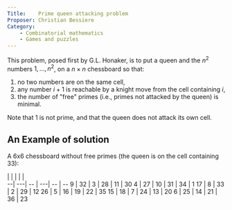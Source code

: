 ```yaml
---
Title:    Prime queen attacking problem
Proposer: Christian Bessiere
Category: 
	- Combinatorial mathematics
	- Games and puzzles
---
```



This problem, posed first by G.L. Honaker, is to put a queen and the $n^2$ numbers $1,...,n^2$, on a $n \times n$ chessboard so that:

1. no two numbers are on the same cell,
2. any number $i+1$ is reachable by a knight move from the cell containing $i$,
3. the number of "free" primes (i.e., primes not attacked by the queen) is minimal.

Note that 1 is not prime, and that the queen does not attack its own cell.


An Example of solution
----------------------

A 6x6 chessboard without free primes (the queen is on the cell containing 33): 


   |    |    |    |     |	
 --| ---| -- | ---|  -- |  --
 9 | 32 |  3 | 28 | 11 | 30
 4 | 27 | 10 | 31 | 34 |  1
17 |  8 | 33 |  2 | 29 | 12
26 |  5 | 16 | 19 | 22 | 35
15 | 18 |  7 | 24 | 13 | 20
 6 | 25 | 14 | 21 | 36 | 23